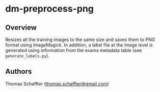 # dm-preprocess-png
## Overview
Resizes all the training images to the same size and saves them to PNG format using ImageMagick. In addition, a label file at the image level is generated using information from the exams metadata table (see `generate_labels.py`).

## Authors
Thomas Schaffter (thomas.schaffter@gmail.com)

